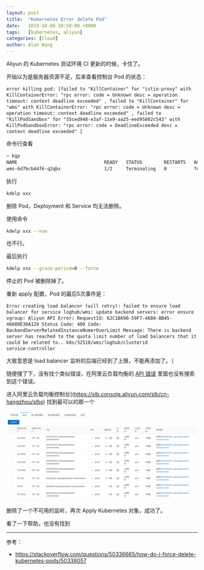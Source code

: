 ```yaml
---
layout: post
title:  "Kubernetes Error delete Pod"
date:   2019-10-08 10:58:00 +0000
tags:   [kubernetes, aliyun]
categories: [Cloud]
author: Alan Wang
---
```


Aliyun 的 Kubernetes 测试环境 CI 更新的时候，卡住了。 

开始以为是服务器资源不足，后来查看控制台 Pod 的状态：
```
error killing pod: [failed to "KillContainer" for "istio-proxy" with KillContainerError: "rpc error: code = Unknown desc = operation timeout: context deadline exceeded" , failed to "KillContainer" for "wms" with KillContainerError: "rpc error: code = Unknown desc = operation timeout: context deadline exceeded" , failed to "KillPodSandbox" for "35ced948-e3af-11e9-aa25-eed95802c543" with KillPodSandboxError: "rpc error: code = DeadlineExceeded desc = context deadline exceeded" ]
```

命令行查看

```sh
~ kgp
NAME                                READY   STATUS        RESTARTS   AGE
wms-6d7bcb44f6-q2qbx                1/2     Terminating   0          7d10h
```

执行
```sh
kdelp xxx
```
删除 Pod，Deployment 和 Service 均无法删除。
 
使用命令
```sh
kdelp xxx --now
```
也不行。

最后执行 
```sh
kdelp xxx --grace-period=0 --force
```

停止的 Pod 被删除掉了。


重新 apply 配置，Pod 的最后5次事件是：

```
Error creating load balancer (will retry): failed to ensure load balancer for service loghub/wms: update backend servers: error ensure vgroup: Aliyun API Error: RequestId: 62C1B690-59F7-46B4-8B45-46080E30A129 Status Code: 400 Code: BackendServerRelatedInstanceNumerOverLimit Message: There is backend server has reached to the quota limit number of load balancers that it could be related to.. k8s/32510/wms/loghub/clusterid
service-controller
```

大致意思是 load balancer 监听的后端已经到了上限，不能再添加了。（

随便搜了下，没有找个类似错误，在阿里云负载均衡的 [API 错误](https://error-center.alibabacloud.com/status/product/Slb) 里面也没有搜索到这个错误。

进入阿里云负载均衡控制台](https://slb.console.aliyun.com/slb/cn-hangzhou/slbs) 找到最可以的那一个

![](./resources/2019-10-08-k8s-error-delete-pod/aliyun-lbs-listeners.png)

删除了一个不可用的监听，再次 Apply Kubernetes 对象，成功了。


看了一下帮助，也没有找到


---

参考：

- https://stackoverflow.com/questions/50336665/how-do-i-force-delete-kubernetes-pods/50338057


